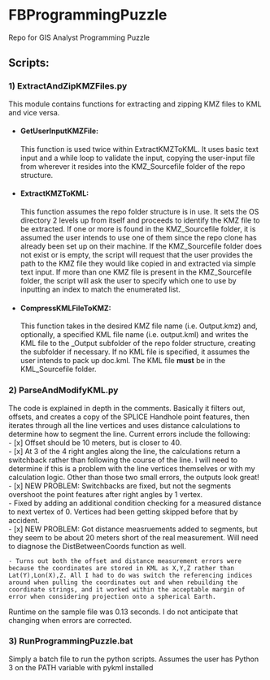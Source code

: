 # FBProgrammingPuzzle
 Repo for GIS Analyst Programming Puzzle

## Scripts:
### 1) ExtractAndZipKMZFiles.py
This module contains functions for extracting and zipping KMZ files to KML and vice versa.
- #### GetUserInputKMZFile: 
    This function is used twice within ExtractKMZToKML. It uses basic text input and a while loop to validate the input, copying the user-input file from wherever it resides into the KMZ_Sourcefile folder of the repo structure.
- #### ExtractKMZToKML: 
    This function assumes the repo folder structure is in use. It sets the OS directory 2 levels up from itself and proceeds to identify the KMZ file to be extracted. If one or more is found in the KMZ_Sourcefile folder, it is assumed the user intends to use one of them since the repo clone has already been set up on their machine. If the KMZ_Sourcefile folder does not exist or is empty, the script will request that the user provides the path to the KMZ file they would like copied in and extracted via simple text input. If more than one KMZ file is present in the KMZ_Sourcefile folder, the script will ask the user to specify which one to use by inputting an index to match the enumerated list. 
- #### CompressKMLFileToKMZ:
    This function takes in the desired KMZ file name (i.e. Output.kmz) and, optionally, a specified KML file name (i.e. output.kml) and writes the KML file to the _Output subfolder of the repo folder structure, creating the subfolder if necessary. If no KML file is specified, it assumes the user intends to pack up doc.kml. The KML file **must** be in the KML_Sourcefile folder.

### 2) ParseAndModifyKML.py
The code is explained in depth in the comments. Basically it filters out, offsets, and creates a copy of the SPLICE Handhole point features, then iterates through all the line vertices and uses distance calculations to determine how to segment the line. Current errors include the following:\
    - [x] Offset should be 10 meters, but is closer to 40.\
    - [x] At 3 of the 4 right angles along the line, the calculations return a switchback rather than following the course of the line. I will need to determine if this is a problem with the line vertices themselves or with my calculation logic. Other than those two small errors, the outputs look great!\
    - [x] NEW PROBLEM: Switchbacks are fixed, but not the segments overshoot the point features after right angles by 1 vertex.\
        - Fixed by adding an additional condition checking for a measured distance to next vertex of 0. Vertices had been getting skipped before that by accident.\
    - [x] NEW PROBLEM: Got distance measruements added to segments, but they seem to be about 20 meters short of the real measurement. Will need to diagnose the DistBetweenCoords function as well.

    - Turns out both the offset and distance measurement errors were because the coordinates are stored in KML as X,Y,Z rather than Lat(Y),Lon(X),Z. All I had to do was switch the referencing indices around when pulling the coordinates out and when rebuilding the coordinate strings, and it worked within the acceptable margin of error when considering projection onto a spherical Earth.

Runtime on the sample file was 0.13 seconds. I do not anticipate that changing when errors are corrected.

### 3) RunProgrammingPuzzle.bat
Simply a batch file to run the python scripts. Assumes the user has Python 3 on the PATH variable with pykml installed